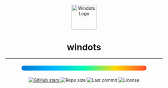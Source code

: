 <p align="center">
    <img src="https://user-images.githubusercontent.com/your-image-path/windots-logo.png" width="80" alt="Windots Logo" />
</p>

<h1 align="center">windots</h1>

<hr/>

<p align="center">
    <span style="
        display: inline-block;
        width: 400px;
        height: 16px;
        background: linear-gradient(90deg, #0078D4 0%, #00B4FF 25%, #00FFB4 50%, #FFD700 75%, #FF4B2B 100%);
        border-radius: 8px;
        margin: 8px 0;
    "></span>
</p>

<p align="center">
    <a href="https://github.com/swopnil7/windots/stargazers">
        <img alt="GitHub stars" src="https://img.shields.io/github/stars/swopnil7/windots?style=for-the-badge&logo=github&logoColor=white"/>
    </a>
    <img alt="Repo size" src="https://img.shields.io/github/repo-size/swopnil7/windots?style=for-the-badge&logo=databricks&logoColor=white"/>
    <img alt="Last commit" src="https://img.shields.io/github/last-commit/swopnil7/windots?style=for-the-badge&logo=git&logoColor=white"/>
    <img alt="License" src="https://img.shields.io/github/license/swopnil7/windots?style=for-the-badge&logo=open-source-initiative&logoColor=white"/>
</p>
